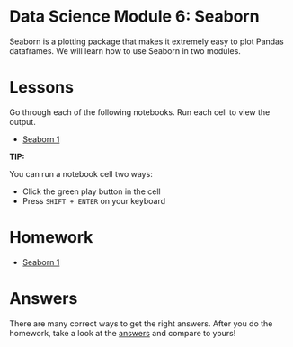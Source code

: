 # Data Science Module 6: Seaborn

Seaborn is a plotting package that makes it extremely easy to plot Pandas dataframes. We will learn how to use Seaborn in two modules.

# Lessons

Go through each of the following notebooks. Run each cell to view the output.

- [Seaborn 1](https://colab.research.google.com/github/richard-alexander/Data_Science_Course/blob/master/Seaborn/SeabornPt1.ipynb)


**TIP:**

You can run a notebook cell two ways:
- Click the green play button in the cell
- Press `SHIFT + ENTER` on your keyboard

# Homework

- [Seaborn 1](https://colab.research.google.com/github/richard-alexander/Data_Science_Course/blob/master/Seaborn/Homework1.ipynb)


# Answers

There are many correct ways to get the right answers. After you do the homework, take a look at the [answers](https://github.com/richard-alexander/Data_Science_Course/blob/master/Seaborn/Answers/Homework1.ipynb/Seaborn/Answers/Homework1.ipynb) and compare to yours!
